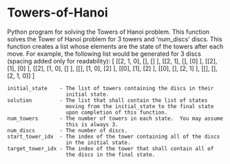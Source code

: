 # Towers-of-Hanoi
Python program for solving the Towers of Hanoi problem.
This function solves the Tower of Hanoi problem for 3 towers
    and 'num_discs' discs.  This function creates a list whose 
    elements are the state of the towers after each move.  For example, 
    the following list would be generated for 3 discs (spacing added only
    for readability):
    [ [[2, 1, 0], [],     []         ], 
      [[2, 1],    [],     [0]        ], 
      [[2],       [1],    [0]        ], 
      [[2],       [1, 0], []         ], 
      [[],        [1, 0], [2]        ], 
      [[0],       [1],    [2]        ], 
      [[0],       [],     [2, 1]     ], 
      [[],        [],     [2, 1, 0]] ]
      
    initial_state    - The list of towers containing the discs in their 
                       initial state.
    solution         - The list that shall contain the list of states 
                       moving from the initial_state to the final state
                       upon completion of this function.
    num_towers       - The number of towers in each state.  You may assume
                       this is always 3.
    num_discs        - The number of discs.
    start_tower_idx  - The index of the tower containing all of the discs
                       in the initial state.
    target_tower_idx - The index of the tower that shall contain all of 
                       the discs in the final state.
